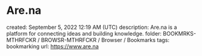 # Are.na

created: September 5, 2022 12:19 AM (UTC)
description: Are.na is a platform for connecting ideas and building knowledge.
folder: BOOKMRKS-MTHRFCKR / BROWSR-MTHRFCKR / Browser / Bookmarks
tags: bookmarking
url: https://www.are.na